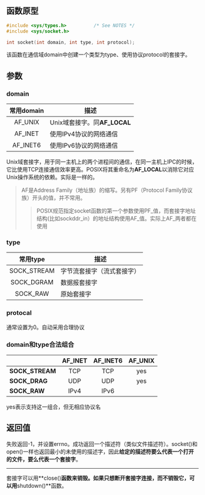 ## 函数原型
```c
#include <sys/types.h>          /* See NOTES */
#include <sys/socket.h>

int socket(int domain, int type, int protocol);
```
该函数在通信域domain中创建一个类型为type、使用协议protocol的套接字。
## 参数
### domain
|常用domain|描述
|:---:|----
|AF_UNIX|Unix域套接字。同**AF_LOCAL**
|AF_INET|使用IPv4协议的网络通信
|AF_INET6|使用IPv6协议的网络通信

Unix域套接字，用于同一主机上的两个进程间的通信，在同一主机上IPC的时候，它比使用TCP连接通信效率更高。POSIX将其重命名为**AF_LOCAL**以消除它对应Unix操作系统的依赖。实际是一样的。
>AF是Address Family（地址族）的缩写。另有PF（Protocol Family协议族）开头的值，并不常用。
>>POSIX规范指定socket函数的第一个参数使用PF_值，而套接字地址结构(比如sockddr_in）的地址结构使用AF_值。实际上AF_两者都在使用 

### type
|常用type|描述
|:---:|----
|SOCK_STREAM|字节流套接字（流式套接字）
|SOCK_DGRAM|数据报套接字
|SOCK_RAW|原始套接字
### protocal
通常设置为0。自动采用合理协议
### domain和type合法组合
||AF_INET|AF_INET6|AF_UNIX
|---|:---:|:---:|:---:
|**SOCK_STREAM**|TCP|TCP|yes
|**SOCK_DRAG**|UDP|UDP|yes
|**SOCK_RAW**|IPv4|IPv6|
yes表示支持这一组合，但无相应协议名
## 返回值
失败返回-1，并设置errno。成功返回一个描述符（类似文件描述符）。socket()和open()一样也返回最小的未使用的描述字，因此**给定的描述符要么代表一个打开的文件，要么代表一个套接字**。

-----------
套接字可以用**close()**函数来销毁。如果只想断开套接字连接，而不销毁它，可以用**shutdown()**函数。